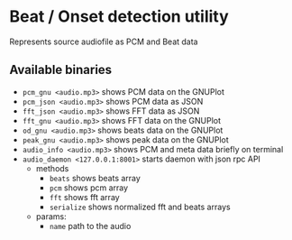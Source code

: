 # Beat / Onset detection utility
Represents source audiofile as PCM and Beat data

## Available binaries

* `pcm_gnu <audio.mp3>` shows PCM data on the GNUPlot
* `pcm_json <audio.mp3>` shows PCM data as JSON
* `fft_json <audio.mp3>` shows FFT data as JSON
* `fft_gnu <audio.mp3>` shows FFT data on the GNUPlot
* `od_gnu <audio.mp3>` shows beats data on the GNUPlot
* `peak_gnu <audio.mp3>` shows peak data on the GNUPlot
* `audio_info <audio.mp3>` shows PCM and meta data briefly on terminal
* `audio_daemon <127.0.0.1:8001>` starts daemon with json rpc API
    * methods
        * `beats` shows beats array
        * `pcm` shows pcm array
        * `fft` shows fft array
        * `serialize` shows normalized fft and beats arrays
    * params:
        * `name` path to the audio
